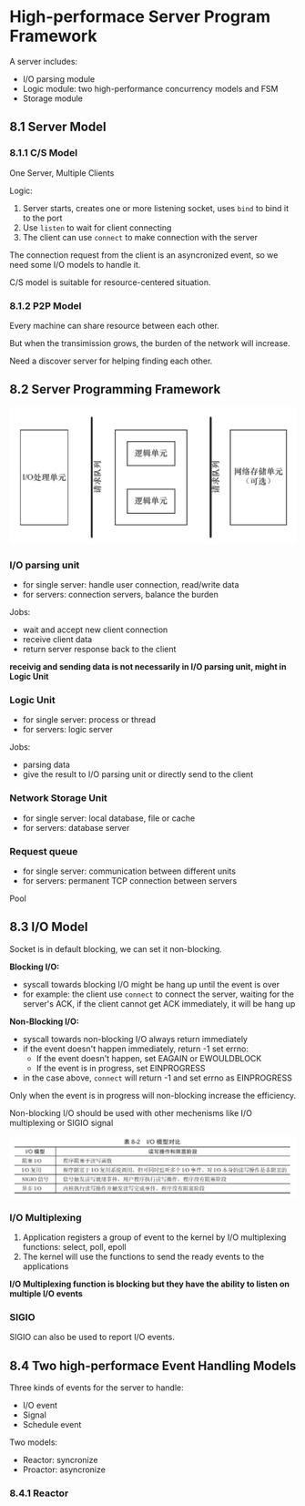# High-performace Server Program Framework

A server includes:
- I/O parsing module
- Logic module: two high-performance concurrency models and FSM
- Storage module

## 8.1 Server Model

### 8.1.1 C/S Model

One Server, Multiple Clients

Logic:
1. Server starts, creates one or more listening socket, uses `bind` to bind it to the port
2. Use `listen` to wait for client connecting
3. The client can use `connect` to make connection with the server

The connection request from the client is an asyncronized event, so we need some I/O models to handle it.

C/S model is suitable for resource-centered situation.

### 8.1.2 P2P Model

Every machine can share resource between each other.

But when the transimission grows, the burden of the network will increase.

Need a discover server for helping finding each other.

## 8.2 Server Programming Framework

<img src="./pics/basic_framework.png">

### I/O parsing unit

- for single server: handle user connection, read/write data
- for servers: connection servers, balance the burden

Jobs:
- wait and accept new client connection
- receive client data
- return server response back to the client

**receivig and sending data is not necessarily in I/O parsing unit, might in Logic Unit**

### Logic Unit

- for single server: process or thread
- for servers: logic server

Jobs:
- parsing data
- give the result to I/O parsing unit or directly send to the client

### Network Storage Unit

- for single server: local database, file or cache
- for servers: database server

### Request queue

- for single server: communication between different units
- for servers: permanent TCP connection between servers

Pool

## 8.3 I/O Model

Socket is in default blocking, we can set it non-blocking.

**Blocking I/O:**
- syscall towards blocking I/O might be hang up until the event is over
- for example: the client use `connect` to connect the server, waiting for the server's ACK, if the client cannot get ACK immediately, it will be hang up

**Non-Blocking I/O:**
- syscall towards non-blocking I/O always return immediately
- if the event doesn't happen immediately, return -1 set errno:
  - If the event doesn't happen, set EAGAIN or EWOULDBLOCK
  - If the event is in progress, set EINPROGRESS
- in the case above, `connect` will return -1 and set errno as EINPROGRESS

Only when the event is in progress will non-blocking increase the efficiency.

Non-blocking I/O should be used with other mechenisms like I/O multiplexing or SIGIO signal

<img src="./pics/IO_models.png">

### I/O Multiplexing

1. Application registers a group of event to the kernel by I/O multiplexing functions: select, poll, epoll
2. The kernel will use the functions to send the ready events to the applications

**I/O Multiplexing function is blocking but they have the ability to listen on multiple I/O events**

### SIGIO

SIGIO can also be used to report I/O events.


## 8.4 Two high-performace Event Handling Models

Three kinds of events for the server to handle:
- I/O event
- Signal
- Schedule event

Two models:
- Reactor: syncronize
- Proactor: asyncronize

### 8.4.1 Reactor


